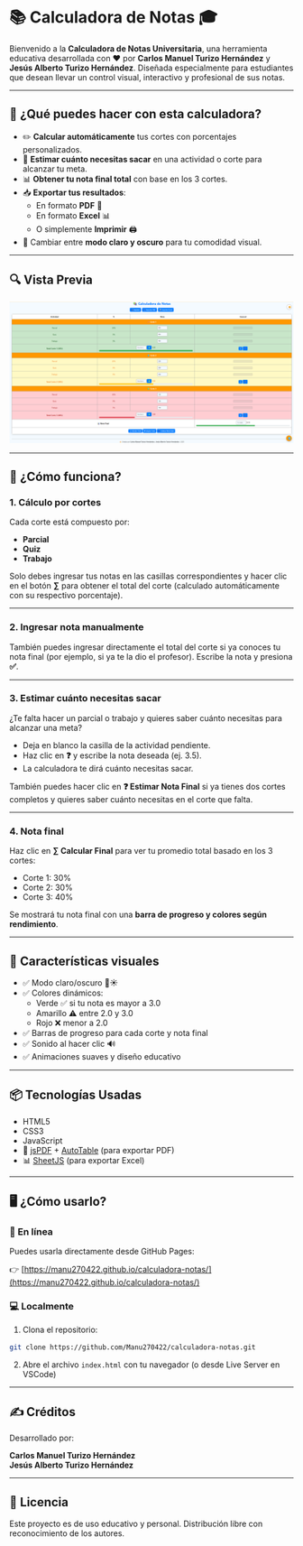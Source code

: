 # 📚 Calculadora de Notas 🎓

Bienvenido a la **Calculadora de Notas Universitaria**, una herramienta educativa desarrollada con ❤️ por **Carlos Manuel Turizo Hernández** y **Jesús Alberto Turizo Hernández**. Diseñada especialmente para estudiantes que desean llevar un control visual, interactivo y profesional de sus notas.  

---

## 🧠 ¿Qué puedes hacer con esta calculadora?

- ✏️ **Calcular automáticamente** tus cortes con porcentajes personalizados.
- 🎯 **Estimar cuánto necesitas sacar** en una actividad o corte para alcanzar tu meta.
- 📊 **Obtener tu nota final total** con base en los 3 cortes.
- 📥 **Exportar tus resultados**:
  - En formato **PDF** 📄
  - En formato **Excel** 📊
  - O simplemente **Imprimir** 🖨️
- 🌙 Cambiar entre **modo claro y oscuro** para tu comodidad visual.

---

## 🔍 Vista Previa

![Calculadora de Notas](preview.png)

---

## 🚀 ¿Cómo funciona?

### 1. **Cálculo por cortes**
Cada corte está compuesto por:
- **Parcial**  
- **Quiz**  
- **Trabajo**

Solo debes ingresar tus notas en las casillas correspondientes y hacer clic en el botón **∑** para obtener el total del corte (calculado automáticamente con su respectivo porcentaje).

---

### 2. **Ingresar nota manualmente**
También puedes ingresar directamente el total del corte si ya conoces tu nota final (por ejemplo, si ya te la dio el profesor). Escribe la nota y presiona **✅**.

---

### 3. **Estimar cuánto necesitas sacar**
¿Te falta hacer un parcial o trabajo y quieres saber cuánto necesitas para alcanzar una meta?

- Deja en blanco la casilla de la actividad pendiente.
- Haz clic en **❓** y escribe la nota deseada (ej. 3.5).
- La calculadora te dirá cuánto necesitas sacar.

También puedes hacer clic en **❓ Estimar Nota Final** si ya tienes dos cortes completos y quieres saber cuánto necesitas en el corte que falta.

---

### 4. **Nota final**
Haz clic en **∑ Calcular Final** para ver tu promedio total basado en los 3 cortes:

- Corte 1: 30%  
- Corte 2: 30%  
- Corte 3: 40%  

Se mostrará tu nota final con una **barra de progreso y colores según rendimiento**.

---

## 🎨 Características visuales

- ✅ Modo claro/oscuro 🌙☀️  
- ✅ Colores dinámicos:  
  - Verde ✅ si tu nota es mayor a 3.0  
  - Amarillo ⚠️ entre 2.0 y 3.0  
  - Rojo ❌ menor a 2.0  
- ✅ Barras de progreso para cada corte y nota final  
- ✅ Sonido al hacer clic 🔊  
- ✅ Animaciones suaves y diseño educativo  

---

## 📦 Tecnologías Usadas

- HTML5  
- CSS3  
- JavaScript  
- 📄 [jsPDF](https://github.com/parallax/jsPDF) + [AutoTable](https://github.com/simonbengtsson/jsPDF-AutoTable) (para exportar PDF)
- 📊 [SheetJS](https://sheetjs.com/) (para exportar Excel)

---

## 🖥️ ¿Cómo usarlo?

### 🔗 En línea
Puedes usarla directamente desde GitHub Pages:

👉 [https://manu270422.github.io/calculadora-notas/](https://manu270422.github.io/calculadora-notas/)

### 💻 Localmente
1. Clona el repositorio:
```bash
git clone https://github.com/Manu270422/calculadora-notas.git
```
2. Abre el archivo `index.html` con tu navegador (o desde Live Server en VSCode)

---

## ✍️ Créditos

Desarrollado por:

**Carlos Manuel Turizo Hernández**  
**Jesús Alberto Turizo Hernández**

---

## 📄 Licencia

Este proyecto es de uso educativo y personal. Distribución libre con reconocimiento de los autores.